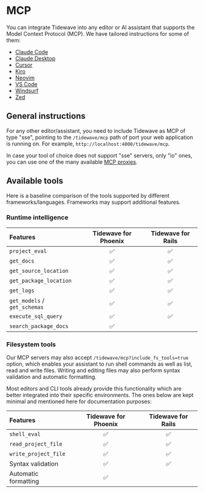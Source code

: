 # MCP

You can integrate Tidewave into any editor or AI assistant that supports the Model Context Protocol (MCP). We have tailored instructions for some of them:

  * [Claude Code](claude.md)
  * [Claude Desktop](claude_code.md)
  * [Cursor](cursor.md)
  * [Kiro](kiro.md)
  * [Neovim](neovim.md)
  * [VS Code](vscode.md)
  * [Windsurf](windsurf.md)
  * [Zed](zed.md)

## General instructions

For any other editor/assistant, you need to include Tidewave as MCP of type "sse", pointing to the `/tidewave/mcp` path of port your web application is running on. For example, `http://localhost:4000/tidewave/mcp`.

In case your tool of choice does not support "sse" servers, only "io" ones, you can use one of the many available [MCP proxies](../guides/mcp_proxy.md).

## Available tools

Here is a baseline comparison of the tools supported by different frameworks/languages. Frameworks may support additional features.

### Runtime intelligence

| Features                     | Tidewave for Phoenix | Tidewave for Rails |
| :--------------------------- | :------------------: | :----------------: |
| `project_eval`               | ✅                    | ✅                 |
| `get_docs`                   | ✅                    | ✅                 |
| `get_source_location`        | ✅                    | ✅                 |
| `get_package_location`       | ✅                    | ✅                 |
| `get_logs`                   | ✅                    | ✅                 |
| `get_models` / `get_schemas` | ✅                    | ✅                 |
| `execute_sql_query`          | ✅                    | ✅                 |
| `search_package_docs`        | ✅                    |                   |

### Filesystem tools

Our MCP servers may also accept `/tidewave/mcp?include_fs_tools=true` option,
which enables your assistant to run shell commands as well as list, read and write
files. Writing and editing files may also perform syntax validation and automatic
formatting.

Most editors and CLI tools already provide this functionality which are better
integrated into their specific environments. The ones below are kept minimal
and mentioned here for documentation purposes:

| Features                   | Tidewave for Phoenix | Tidewave for Rails |
| :------------------------- | :------------------: | :----------------: |
| `shell_eval`               | ✅                    | ✅                 |
| `read_project_file`        | ✅                    | ✅                 |
| `write_project_file`       | ✅                    | ✅                 |
| Syntax validation          | ✅                    | ✅                 |
| Automatic formatting       | ✅                    |                   |
